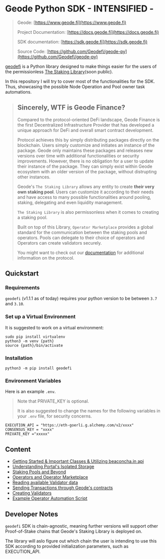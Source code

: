 # Geode Python SDK - INTENSIFIED -

>Geode: [https://www.geode.fi](https://www.geode.fi)
>
>Project Documentation: [https://docs.geode.fi](https://docs.geode.fi)
>
>SDK documentation: [https://sdk.geode.fi](https://sdk.geode.fi)
>
>Source Code: [https://github.com/Geodefi/geode-py](https://github.com/Geodefi/geode-py)

[geodefi](https://github.com/Geodefi/geode-py) is a Python library designed to make things easier for the users of the permissionless [The Staking Library](https://github.com/Geodefi/Portal-Eth)(soon public).

In this repository I will try to cover most of the functionalities for the SDK. Thus, showcasing the possible Node Operation and Pool owner task automations.

> ## Sincerely, WTF is Geode Finance?
>
> Compared to the protocol-oriented DeFi landscape, Geode Finance is the first Decentralized Infrastructure Provider that has developed a unique approach for DeFi and overall smart contract development.
>
> Protocol achieves this by simply distributing packages directly on the blockchain. Users simply customize and initiates an instance of the package. Geode only maintains these packages and releases new versions over time with additional functionalities or security improvements. However, there is no obligation for a user to update their instance of the package. They can simply exist within Geode ecosystem with an older version of the package, without distrupting other instances.
>
> Geode's `The Staking Library` allows any entity to create **their very own staking pool**. Users can customize it according to their needs and have access to many possible functionalities around pooling, staking, delegating and even liquidity management.
>
> `The Staking Library` is also permissonless when it comes to creating a staking pool.
>
> Built on top of this Library, `Operator Marketplace` provides a global standard for the communication between the staking pools and operators. Pools can delegate to their choice of operators and Operators can create validators securely.
>
> You might want to check out our [documentation](https://docs.geode.fi/) for additional information on the protocol.

## Quickstart

### Requirements

`geodefi` (v1.1.1 as of today) requires your python version to be between `3.7` and `3.10`.

### Set up a Virtual Environment

It is suggested to work on a virtual environment:

```shell
sudo pip install virtualenv
python3 -m venv {path}
source {path}/bin/activate
```

### Installation

```shell
python3 -m pip install geodefi
```

### Environment Variables

Here is an example `.env`.

> Note that PRIVATE_KEY is optional.
>
> It is also suggested to change the names for the following variables in your `.env` file, for security concerns.

```env
EXECUTION_API = "https://eth-goerli.g.alchemy.com/v2/xxxx"
CONSENSUS_KEY = "xxxx"
PRIVATE_KEY ="xxxxx" 
```

## Content

- [Getting Started & Important Classes & Utilizing beaconcha.in api](0-Learning-Basics.ipynb)
- [Understanding Portal's Isolated Storage](1-Portal-Isolated-Storage.ipynb)
- [Staking Pools and Beyond](2-Staking-Pools.ipynb)
- [Operators and Operator Marketplace](3-Operator-and-Marketplace.ipynb)
- [Reading available Validator data](4-Validators.ipynb)
- [Sending Transactions through Geode's contracts](5-Sending-Transactions.ipynb)
- [Creating Validators](6-Creating-Validators.ipynb)
- [Example Operator Automation Script](7-Operator-Automation.ipynb)

## Developer Notes

`geodefi` SDK is chain-agnostic, meaning further versions will support other Proof-of-Stake chains that Geode's Staking Library is deployed on.

The library will aslo figure out which chain the user is intending to use this SDK according to provided initialization parameters, such as EXECUTION_API.
